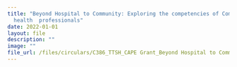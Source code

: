 ```yaml
---
title: "Beyond Hospital to Community: Exploring the competencies of Community
  health  professionals"
date: 2022-01-01
layout: file
description: ""
image: ""
file_url: /files/circulars/C386_TTSH_CAPE Grant_Beyond Hospital to Community.pdf
---
```


